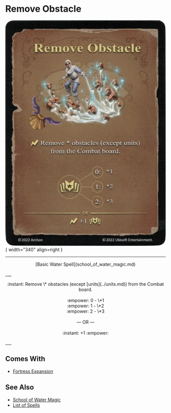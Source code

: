 # Remove Obstacle

![Remove Obstacle](../assets/spells-remove_obstacle.webp){ width="340" align=right }

___
<p style="text-align: center;" markdown>[Basic Water Spell](school_of_water_magic.md)</p>
___
<p style="text-align: center;" markdown>:instant: Remove \* obstacles (except [units](../units.md)) from the Combat board.<br><br>:empower: 0 - \*1<br>:empower: 1 - \*2<br>:empower: 2 - \*3<br><br>— OR —<br><br>:instant: +1 :empower:</p>
___


## Comes With

- [Fortress Expansion](../content.md)


## See Also

- [School of Water Magic](school_of_water_magic.md)
- [List of Spells](../spells.md)
